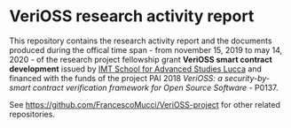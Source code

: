 # VeriOSS research activity report

This repository contains the research activity report and the documents produced during the offical time span - from november 15, 2019 to may 14, 2020 - of the research project fellowship grant **VeriOSS smart contract development** issued by [IMT School for Advanced Studies Lucca](https://www.imtlucca.it/en) and financed with the funds of the project PAI 2018 *VeriOSS: a security-by-smart contract verification framework for Open Source Software* - P0137.

See https://github.com/FrancescoMucci/VeriOSS-project for other related repositories.
